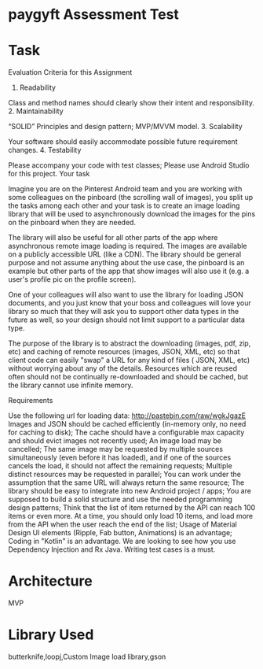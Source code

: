# paygyft Assessment Test

# Task

Evaluation Criteria for this Assignment

1. Readability

Class and method names should clearly show their intent and responsibility.
2. Maintainability

“SOLID” Principles and design pattern;
MVP/MVVM model.
3. Scalability

Your software should easily accommodate possible future requirement changes.
4. Testability

Please accompany your code with test classes;
Please use Android Studio for this project.
Your task

Imagine you are on the Pinterest Android team and you are working with some colleagues on the pinboard (the scrolling wall of images), you split up the tasks among each other and your task is to create an image loading library that will be used to asynchronously download the images for the pins on the pinboard when they are needed.

The library will also be useful for all other parts of the app where asynchronous remote image loading is required. The images are available on a publicly accessible URL (like a CDN). The library should be general purpose and not assume anything about the use case, the pinboard is an example but other parts of the app that show images will also use it (e.g. a user's profile pic on the profile screen).

One of your colleagues will also want to use the library for loading JSON documents, and you just know that your boss and colleagues will love your library so much that they will ask you to support other data types in the future as well, so your design should not limit support to a particular data type.

The purpose of the library is to abstract the downloading (images, pdf, zip, etc) and caching of remote resources (images, JSON, XML, etc) so that client code can easily "swap" a URL for any kind of files ( JSON, XML, etc) without worrying about any of the details. Resources which are reused often should not be continually re-downloaded and should be cached, but the library cannot use infinite memory.

Requirements

Use the following url for loading data: http://pastebin.com/raw/wgkJgazE
Images and JSON should be cached efficiently (in-memory only, no need for caching to disk);
The cache should have a configurable max capacity and should evict images not recently used;
An image load may be cancelled;
The same image may be requested by multiple sources simultaneously (even before it has loaded), and if one of the sources cancels the load, it should not affect the remaining requests;
Multiple distinct resources may be requested in parallel;
You can work under the assumption that the same URL will always return the same resource;
The library should be easy to integrate into new Android project / apps;
You are supposed to build a solid structure and use the needed programming design patterns;
Think that the list of item returned by the API can reach 100 items or even more. At a time, you should only load 10 items, and load more from the API when the user reach the end of the list;
Usage of Material Design UI elements (Ripple, Fab button, Animations) is an advantage;
Coding in "Kotlin" is an advantage.
We are looking to see how you use Dependency Injection and Rx Java.
Writing test cases is a must.
    
    
# Architecture
MVP

# Library Used
 butterknife,loopj,Custom Image load library,gson


